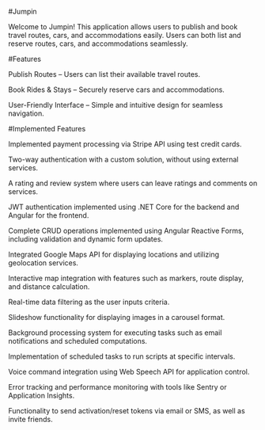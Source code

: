 #Jumpin

Welcome to Jumpin! This application allows users to publish and book travel routes, cars, and accommodations easily. Users can both list and reserve routes, cars, and accommodations seamlessly.

#Features

Publish Routes – Users can list their available travel routes.

Book Rides & Stays – Securely reserve cars and accommodations.

User-Friendly Interface – Simple and intuitive design for seamless navigation.

#Implemented Features

Implemented payment processing via Stripe API using test credit cards.

Two-way authentication with a custom solution, without using external services.

A rating and review system where users can leave ratings and comments on services.

JWT authentication implemented using .NET Core for the backend and Angular for the frontend.

Complete CRUD operations implemented using Angular Reactive Forms, including validation and dynamic form updates.

Integrated Google Maps API for displaying locations and utilizing geolocation services.

Interactive map integration with features such as markers, route display, and distance calculation.

Real-time data filtering as the user inputs criteria.

Slideshow functionality for displaying images in a carousel format.

Background processing system for executing tasks such as email notifications and scheduled computations.

Implementation of scheduled tasks to run scripts at specific intervals.

Voice command integration using Web Speech API for application control.

Error tracking and performance monitoring with tools like Sentry or Application Insights.

Functionality to send activation/reset tokens via email or SMS, as well as invite friends.
